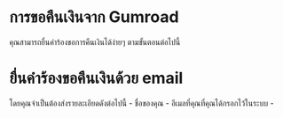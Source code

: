 # การขอคืนเงินจาก Gumroad

คุณสามารถยื่นคำร้องขอการคืนเงินได้ง่ายๆ ตามขั้นตอนต่อไปนี้

# ยื่นคำร้องขอคืนเงินด้วย email

โดยคุณจำเป็นต้องส่งรายละเอียดดังต่อไปนี้
    - ชื่อของคุณ
    - อีเมลที่คุณที่คุณได้กรอกไว้ในระบบ
    -